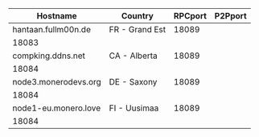 Hostname | Country | RPCport | P2Pport
--- | --- | --- | ---
hantaan.fullm00n.de | FR - Grand Est | 18089
 | 18083
compking.ddns.net | CA - Alberta | 18089
 | 18084
node3.monerodevs.org | DE - Saxony | 18089
 | 18084
node1-eu.monero.love | FI - Uusimaa | 18089
 | 18084
